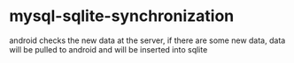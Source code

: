 # mysql-sqlite-synchronization
android checks the new data at the server, if there are some new data, data will be pulled to android and will be inserted into sqlite
